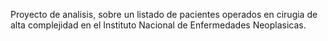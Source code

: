 Proyecto de analisis, sobre un listado de pacientes operados en cirugia de alta complejidad en el Instituto Nacional de Enfermedades Neoplasicas.
